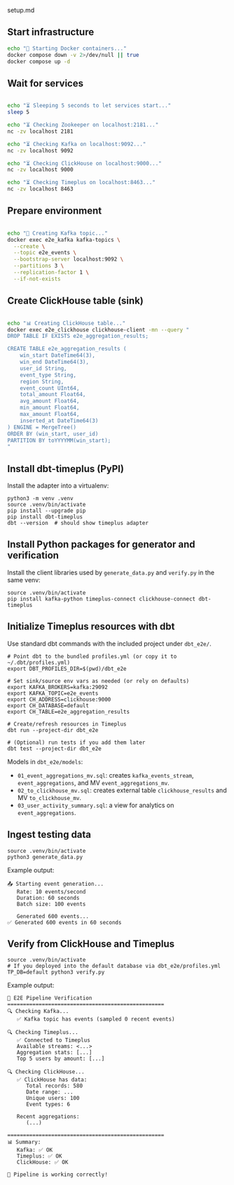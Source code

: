 setup.md

## Start infrastructure

```sh
echo "🐳 Starting Docker containers..."
docker compose down -v 2>/dev/null || true
docker compose up -d
```

## Wait for services

```sh

echo "⏳ Sleeping 5 seconds to let services start..."
sleep 5

echo "⏳ Checking Zookeeper on localhost:2181..."
nc -zv localhost 2181

echo "⏳ Checking Kafka on localhost:9092..."
nc -zv localhost 9092

echo "⏳ Checking ClickHouse on localhost:9000..."
nc -zv localhost 9000

echo "⏳ Checking Timeplus on localhost:8463..."
nc -zv localhost 8463
```


## Prepare environment

```sh

echo "📝 Creating Kafka topic..."
docker exec e2e_kafka kafka-topics \
  --create \
  --topic e2e_events \
  --bootstrap-server localhost:9092 \
  --partitions 3 \
  --replication-factor 1 \
  --if-not-exists

```


## Create ClickHouse table (sink)

```sh

echo "📊 Creating ClickHouse table..."
docker exec e2e_clickhouse clickhouse-client -mn --query "
DROP TABLE IF EXISTS e2e_aggregation_results;

CREATE TABLE e2e_aggregation_results (
    win_start DateTime64(3),
    win_end DateTime64(3),
    user_id String,
    event_type String,
    region String,
    event_count UInt64,
    total_amount Float64,
    avg_amount Float64,
    min_amount Float64,
    max_amount Float64,
    inserted_at DateTime64(3)
) ENGINE = MergeTree()
ORDER BY (win_start, user_id)
PARTITION BY toYYYYMM(win_start);
"

```

## Install dbt-timeplus (PyPI)

Install the adapter into a virtualenv:

```
python3 -m venv .venv
source .venv/bin/activate
pip install --upgrade pip
pip install dbt-timeplus
dbt --version  # should show timeplus adapter
```

## Install Python packages for generator and verification

Install the client libraries used by `generate_data.py` and `verify.py` in the same venv:

```
source .venv/bin/activate
pip install kafka-python timeplus-connect clickhouse-connect dbt-timeplus
```

## Initialize Timeplus resources with dbt

Use standard dbt commands with the included project under `dbt_e2e/`.

```
# Point dbt to the bundled profiles.yml (or copy it to ~/.dbt/profiles.yml)
export DBT_PROFILES_DIR=$(pwd)/dbt_e2e

# Set sink/source env vars as needed (or rely on defaults)
export KAFKA_BROKERS=kafka:29092
export KAFKA_TOPIC=e2e_events
export CH_ADDRESS=clickhouse:9000
export CH_DATABASE=default
export CH_TABLE=e2e_aggregation_results

# Create/refresh resources in Timeplus
dbt run --project-dir dbt_e2e

# (Optional) run tests if you add them later
dbt test --project-dir dbt_e2e
```

Models in `dbt_e2e/models`:
- `01_event_aggregations_mv.sql`: creates `kafka_events_stream`, `event_aggregations`, and MV `event_aggregations_mv`.
- `02_to_clickhouse_mv.sql`: creates external table `clickhouse_results` and MV `to_clickhouse_mv`.
- `03_user_activity_summary.sql`: a view for analytics on `event_aggregations`.


## Ingest testing data

```
source .venv/bin/activate
python3 generate_data.py
```

Example output:

```
📤 Starting event generation...
   Rate: 10 events/second
   Duration: 60 seconds
   Batch size: 100 events

   Generated 600 events...
✅ Generated 600 events in 60 seconds
```


## Verify from ClickHouse and Timeplus

```
source .venv/bin/activate
# If you deployed into the default database via dbt_e2e/profiles.yml
TP_DB=default python3 verify.py
```

Example output:

```
🔬 E2E Pipeline Verification
==================================================
🔍 Checking Kafka...
   ✅ Kafka topic has events (sampled 0 recent events)

🔍 Checking Timeplus...
   ✅ Connected to Timeplus
   Available streams: <...>
   Aggregation stats: [...]
   Top 5 users by amount: [...]

🔍 Checking ClickHouse...
   ✅ ClickHouse has data:
      Total records: 580
      Date range: ...
      Unique users: 100
      Event types: 6

   Recent aggregations:
      (...)

==================================================
📊 Summary:
   Kafka: ✅ OK
   Timeplus: ✅ OK
   ClickHouse: ✅ OK

🎉 Pipeline is working correctly!
```
